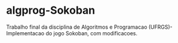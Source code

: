 # algprog-Sokoban
Trabalho final da disciplina de Algoritmos e Programacao (UFRGS)- Implementacao do jogo Sokoban, com modificacoes.

